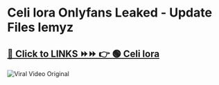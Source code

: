 
 # Celi lora Onlyfans Leaked - Update Files lemyz

## <h2><a href="https://clipsfans.com/Celi_lora&ref=git">🔗 Click to LINKS ⏩⏩ 👉 🟢 Celi lora </a></h2>

<a href="https://clipsfans.com/Celi_lora&ref=git" rel="nofollow" data-target="animated-image.originalLink"><img src="https://i.ibb.co.com/xMMVF88/686577567.gif" alt="Viral Video Original" style="max-width: 100%; display: inline-block;" data-target="animated-image.originalImage"></a>

